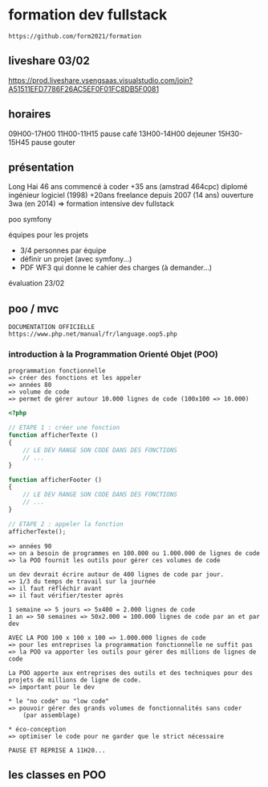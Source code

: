 # formation dev fullstack

    https://github.com/form2021/formation

## liveshare 03/02

https://prod.liveshare.vsengsaas.visualstudio.com/join?A51511EFD7786F26AC5EF0F01FC8DB5F0081

## horaires

09H00-17H00
11H00-11H15         pause café
13H00-14H00         dejeuner
15H30-15H45         pause gouter

## présentation

Long Hai
46 ans
commencé à coder +35 ans (amstrad 464cpc)
diplomé ingénieur logiciel (1998) +20ans
freelance depuis 2007 (14 ans)
ouverture 3wa (en 2014)
=> formation intensive dev fullstack

poo 
symfony

équipes pour les projets
* 3/4 personnes par équipe
* définir un projet (avec symfony...)
* PDF WF3 qui donne le cahier des charges (à demander...)

évaluation 23/02

## poo / mvc

    DOCUMENTATION OFFICIELLE
    https://www.php.net/manual/fr/language.oop5.php


### introduction à la Programmation Orienté Objet (POO)

    programmation fonctionnelle
    => créer des fonctions et les appeler
    => années 80
    => volume de code 
    => permet de gérer autour 10.000 lignes de code (100x100 => 10.000)


```php
<?php

// ETAPE 1 : créer une fonction
function afficherTexte ()
{
    // LE DEV RANGE SON CODE DANS DES FONCTIONS
    // ...
}

function afficherFooter ()
{
    // LE DEV RANGE SON CODE DANS DES FONCTIONS
    // ...
}

// ETAPE 2 : appeler la fonction
afficherTexte();

```

    => années 90
    => on a besoin de programmes en 100.000 ou 1.000.000 de lignes de code
    => la POO fournit les outils pour gérer ces volumes de code

    un dev devrait écrire autour de 400 lignes de code par jour.
    => 1/3 du temps de travail sur la journée
    => il faut réfléchir avant
    => il faut vérifier/tester après

    1 semaine => 5 jours => 5x400 = 2.000 lignes de code
    1 an => 50 semaines => 50x2.000 = 100.000 lignes de code par an et par dev

    AVEC LA POO 100 x 100 x 100 => 1.000.000 lignes de code
    => pour les entreprises la programmation fonctionnelle ne suffit pas
    => la POO va apporter les outils pour gérer des millions de lignes de code

    La POO apporte aux entreprises des outils et des techniques pour des projets de millions de ligne de code.
    => important pour le dev

    * le "no code" ou "low code"
    => pouvoir gérer des grands volumes de fonctionnalités sans coder
        (par assemblage)

    * éco-conception
    => optimiser le code pour ne garder que le strict nécessaire

    PAUSE ET REPRISE A 11H20...

    
## les classes en POO




























